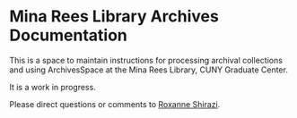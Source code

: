 # Mina Rees Library Archives Documentation

This is a space to maintain instructions for processing archival collections and using ArchivesSpace at the Mina Rees Library, CUNY Graduate Center.

It is a work in progress. 

Please direct questions or comments to [Roxanne Shirazi](mailto:rshirazi@gc.cuny.edu).
